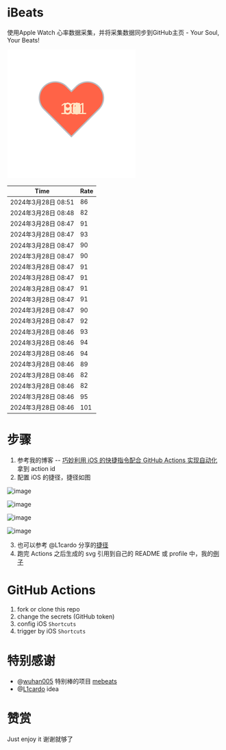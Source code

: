 # iBeats
使用Apple Watch 心率数据采集，并将采集数据同步到GitHub主页 - Your Soul, Your Beats!

![](./files/heart.svg)

<!--START_SECTION:my_heart_rate-->
| Time | Rate | 
 | ---- | ---- | 
| 2024年3月28日 08:51 | 86 |
| 2024年3月28日 08:48 | 82 |
| 2024年3月28日 08:47 | 91 |
| 2024年3月28日 08:47 | 93 |
| 2024年3月28日 08:47 | 90 |
| 2024年3月28日 08:47 | 90 |
| 2024年3月28日 08:47 | 91 |
| 2024年3月28日 08:47 | 91 |
| 2024年3月28日 08:47 | 91 |
| 2024年3月28日 08:47 | 91 |
| 2024年3月28日 08:47 | 90 |
| 2024年3月28日 08:47 | 92 |
| 2024年3月28日 08:46 | 93 |
| 2024年3月28日 08:46 | 94 |
| 2024年3月28日 08:46 | 94 |
| 2024年3月28日 08:46 | 89 |
| 2024年3月28日 08:46 | 82 |
| 2024年3月28日 08:46 | 82 |
| 2024年3月28日 08:46 | 95 |
| 2024年3月28日 08:46 | 101 |

<!--END_SECTION:my_heart_rate-->

# 步骤
1. 参考我的博客 -- [巧妙利用 iOS 的快捷指令配合 GitHub Actions 实现自动化](https://github.com/yihong0618/gitblog/issues/198) 拿到 action id
2. 配置 iOS 的捷径，捷径如图

![image](https://user-images.githubusercontent.com/15976103/122154218-0db0b480-ce97-11eb-93bb-5aec07c558dc.png)

![image](https://user-images.githubusercontent.com/15976103/122154236-186b4980-ce97-11eb-8e4b-70551a0391ae.png)

![image](https://user-images.githubusercontent.com/15976103/122154268-2d47dd00-ce97-11eb-902e-3acf292265a9.png)

![image](https://user-images.githubusercontent.com/15976103/122174055-fa144680-ceb4-11eb-9be2-3eb83cd516f7.png)

3. 也可以参考 @L1cardo 分享的[捷径](https://www.icloud.com/shortcuts/6ab6047b459c41ad822ad6b94b1c03d4)
4. 跑完 Actions 之后生成的 svg 引用到自己的 README 或 profile 中，我的[例子](https://github.com/yihong0618) 

# GitHub Actions

1. fork or clone this repo
2. change the secrets (GitHub token)
3. config iOS `Shortcuts` 
4. trigger by iOS `Shortcuts`

# 特别感谢
- @[wuhan005](https://github.com/wuhan005) 特别棒的项目 [mebeats](https://github.com/wuhan005/mebeats)
- @[L1cardo](https://github.com/L1cardo) idea

# 赞赏
Just enjoy it
谢谢就够了
